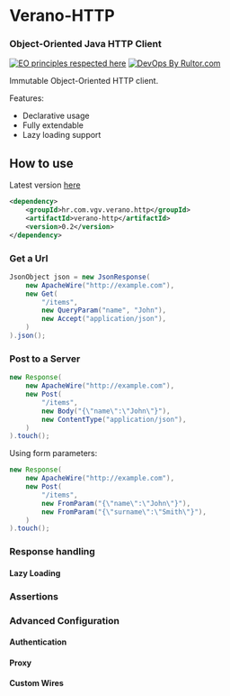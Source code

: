# Verano-HTTP
### Object-Oriented Java HTTP Client
[![EO principles respected here](http://www.elegantobjects.org/badge.svg)](http://www.elegantobjects.org)
[![DevOps By Rultor.com](http://www.rultor.com/b/Vatavuk/verano-http)](http://www.rultor.com/p/Vatavuk/verano-http)

Immutable Object-Oriented HTTP client.

Features:
- Declarative usage
- Fully extendable
- Lazy loading support




## How to use
Latest version [here](https://github.com/Vatavuk/verano-http/releases)
```xml
<dependency>
    <groupId>hr.com.vgv.verano.http</groupId>
    <artifactId>verano-http</artifactId>
    <version>0.2</version>
</dependency>
```

### Get a Url
```java
JsonObject json = new JsonResponse(
    new ApacheWire("http://example.com"),
    new Get(
        "/items",
        new QueryParam("name", "John"),
        new Accept("application/json"),
    )
).json();
```

### Post to a Server
```java
new Response(
    new ApacheWire("http://example.com"),
    new Post(
        "/items",
        new Body("{\"name\":\"John\"}"),
        new ContentType("application/json"),
    )
).touch();
```
Using form parameters:
```java
new Response(
    new ApacheWire("http://example.com"),
    new Post(
        "/items",
        new FromParam("{\"name\":\"John\"}"),
        new FromParam("{\"surname\":\"Smith\"}"),
    )
).touch();
```
### Response handling

#### Lazy Loading

### Assertions

### Advanced Configuration

#### Authentication

#### Proxy

#### Custom Wires
